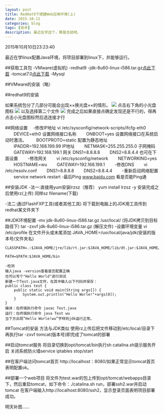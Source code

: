 ```yaml
---
layout: post
title: RedHat9下搭建Web应用环境(上)
date: 2015-10-11
categories: blog
tags: [技术]
description: 最近在学这个，算是总结吧。
---
```


2015年10月10日23:23:40

最近在学linux配置Java环境，将项目部署到linux下，并能够运行。

##获取工具包
-VMware(虚拟机)
-redhat9
-jdk-8u60-linux-i586.tar.gz[点此下载](http://www.oracle.com/technetwork/java/javase/downloads/jdk8-downloads-2133151.html)
-tomcat7.0[点此下载](http://tomcat.apache.org/download-70.cgi)
-Mysql

##VMware的安装（略）

##redhat9的安装

如果系统包分了几部分可能会出现××换光盘××的情形。
![](http://7xnfbg.com1.z0.glb.clouddn.com/2015-10-11-1.jpg)
点击右下角的小光盘图标
![](http://7xnfbg.com1.z0.glb.clouddn.com/2015-10-11-2.jpg)
以及选择第二个文件
![](http://7xnfbg.com1.z0.glb.clouddn.com/2015-10-11-3.jpg)
完成之后如果直接点确定发现还是不行的，得再点击小光盘图标然后选连接才行

##网络设置　
	-修改IP地址
    vi /etc/sysconfig/network-scripts/ifcfg-eth0
　　DEVICE=eth0					设置网络接口名称
　　ONBOOT=yes					设置网络接口在系统启动时激活。
　　BOOTPROTO=static			配置为静态地址
　　IPADDR=192.168.199.99		IP地址
　　NETMASK=255.255.255.0		子网掩码
　　GATEWAY=192.168.199.1		网关
	DNS1=8.8.8.8
　　DNS2=8.8.4.4
也可在下面设置
　　-修改网关
　　vi /etc/sysconfig/network
　　NETWORKING=yes
　　HOSTNAME=wu
　　GATEWAY=192.168.199.1
　　-修改DNS
　　vi /etc/resolv.conf
　　DNS1=8.8.8.8
　　DNS2=8.8.4.4
　　-重新启动网络配置
　　service network restart
	-最后Ping www.baidu.com 看是否能Ping通
	
##安装JDK
-法一:直接用yum安装lrzsz（推荐）
	yum install lrzsz -y
	安装完成之后使用rz(上传)
	同样sz filename(下载)
	
-法二:通过FlashFXP工具(或者其他工具)
	将下载到电脑上的JDK用工具传到redhat某文件夹下
	
##JDK环境配置
	-mv jdk-8u60-linux-i586.tar.gz /usr/local/   (将JDK拷贝到目标路径下)
	 tar -zxvf jdk-8u60-linux-i586.tar.gz	(解压文件)
	-设置环境变量
	vi /etc/profile
	在文件开头或末尾添加
	JAVA_HOME=/usr/local/java/jdk(安装的版本号/文件夹名) 

    CLASSPATH=.:$JAVA_HOME/jre/lib/rt.jar:$JAVA_HOME/lib/dt.jar:$JAVA_HOME/lib/tools.jar 

    PATH=$PATH:$JAVA_HOME/bin 
	
	-检测
	输入java -version查看是否配置正确
	也可以写个"Hello World"进行测试
	新建一个Test.java文件，在其中输入以下代码并保存： 
	public class test { 
		public static void main(String args[]) { 
			System.out.println("Hello Worle!"+args[0]); 
		} 
	} 
	编译：在终端执行命令 javac Test.java 
	运行：在终端执行命令 java Test wu 
	当下方出现“Hello Worle!wu”字样则jdk运行正常。
	
##Tomcat的安装
方法与JDK类似
使用rz上传后把文件移动到/etc/local/目录下再执行tar -zxvf tomcat(版本号)即完成了tomcat的部署

##启动tomcat服务
将目录切换到opt/tomcat/bin执行sh catalina.sh提示服务开启
关闭系统防火墙service iptables stop/start

##在客户端访问tomcat首页
http://localhost：8080/如果正常显示tomcat首页表明配置ok。

##部署一个web项目
将文件为test.war的包上传到opt/tomcat/webapps目录下，然后重启tomcat，如下命令：./catalina.sh run，部署ssh2.war并启动tomcat
在客户端输入http://localhost:8080/ssh2，显示登录页面表明项目部署成功。

明天补图......